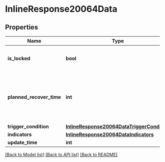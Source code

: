 # InlineResponse20064Data

## Properties
Name | Type | Description | Notes
------------ | ------------- | ------------- | -------------
**is_locked** | **bool** | API trading function is locked or not | 
**planned_recover_time** | **int** | If API trading function is locked, this is the planned recover time | 
**trigger_condition** | [**InlineResponse20064DataTriggerCondition**](InlineResponse20064DataTriggerCondition.md) |  | 
**indicators** | [**InlineResponse20064DataIndicators**](InlineResponse20064DataIndicators.md) |  | 
**update_time** | **int** |  | 

[[Back to Model list]](../README.md#documentation-for-models) [[Back to API list]](../README.md#documentation-for-api-endpoints) [[Back to README]](../README.md)

